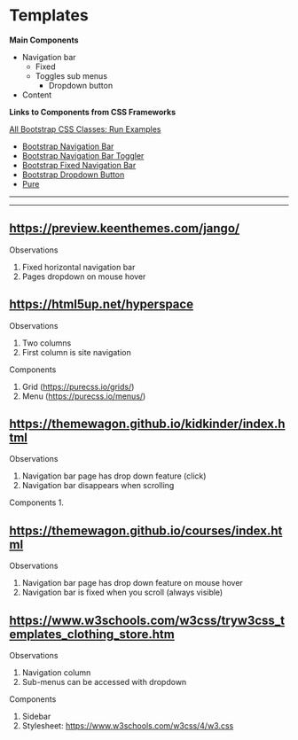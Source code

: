 # Templates

**Main Components**
- Navigation bar
    - Fixed
    - Toggles sub menus
        - Dropdown button
- Content

**Links to Components from CSS Frameworks**

[All Bootstrap CSS Classes: Run Examples](https://www.w3schools.com/bootstrap/bootstrap_ref_all_classes.asp)


- [Bootstrap Navigation Bar](https://getbootstrap.com/docs/4.0/components/navbar/)
- [Bootstrap Navigation Bar Toggler](https://getbootstrap.com/docs/4.0/components/navbar/#responsive-behaviors)
- [Bootstrap Fixed Navigation Bar](https://getbootstrap.com/docs/4.0/components/navbar/#placement)
- [Bootstrap Dropdown Button](https://getbootstrap.com/docs/4.0/components/dropdowns/)
- [Pure](https://purecss.io/layouts/)

---
---

## https://preview.keenthemes.com/jango/

Observations
1. Fixed horizontal navigation bar
2. Pages dropdown on mouse hover

## https://html5up.net/hyperspace

Observations
1. Two columns
2. First column is site navigation

Components
1. Grid (https://purecss.io/grids/)
2. Menu (https://purecss.io/menus/)

## https://themewagon.github.io/kidkinder/index.html

Observations
1. Navigation bar page has drop down feature (click)
2. Navigation bar disappears when scrolling

Components
1. 

## https://themewagon.github.io/courses/index.html

Observations
1. Navigation bar page has drop down feature on mouse hover
2. Navigation bar is fixed when you scroll (always visible)


## https://www.w3schools.com/w3css/tryw3css_templates_clothing_store.htm

Observations
1. Navigation column
2. Sub-menus can be accessed with dropdown

Components
1. Sidebar
2. Stylesheet: https://www.w3schools.com/w3css/4/w3.css